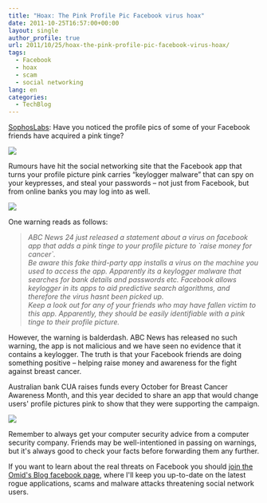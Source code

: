 ```yaml
---
title: "Hoax: The Pink Profile Pic Facebook virus hoax"
date: 2011-10-25T16:57:00+00:00
layout: single
author_profile: true
url: 2011/10/25/hoax-the-pink-profile-pic-facebook-virus-hoax/
tags:
  - Facebook
  - hoax
  - scam
  - social networking
lang: en
categories: 
  - TechBlog
---
```

[SophosLabs](http://nakedsecurity.sophos.com/): Have you noticed the profile pics of some of your Facebook friends have acquired a pink tinge?

[![](http://2.bp.blogspot.com/-u3Jzz1sFsNQ/TqbhomWMkeI/AAAAAAAAEKg/ruHjW6OiDRk/s400/pink-profile-pic.jpg)](http://2.bp.blogspot.com/-u3Jzz1sFsNQ/TqbhomWMkeI/AAAAAAAAEKg/ruHjW6OiDRk/s1600/pink-profile-pic.jpg)

Rumours have hit the social networking site that the Facebook app that turns your profile picture pink carries “keylogger malware” that can spy on your keypresses, and steal your passwords – not just from Facebook, but from online banks you may log into as well.

[![](http://2.bp.blogspot.com/-7nYslvbJK7Y/TqbiPGo_tbI/AAAAAAAAEKo/Fctwl2iTni0/s400/pink-hoax.jpg)](http://2.bp.blogspot.com/-7nYslvbJK7Y/TqbiPGo_tbI/AAAAAAAAEKo/Fctwl2iTni0/s1600/pink-hoax.jpg)

One warning reads as follows:

> _ABC News 24 just released a statement about a virus on facebook app that adds a pink tinge to your profile picture to \`raise money for cancer\`.  
> Be aware this fake third-party app installs a virus on the machine you used to access the app. Apparently its a keylogger malware that searches for bank details and passwords etc. Facebook allows keylogger in its apps to aid predictive search algorithms, and therefore the virus hasnt been picked up.  
> Keep a look out for any of your friends who may have fallen victim to this app. Apparently, they should be easily identifiable with a pink tinge to their profile picture._

However, the warning is balderdash. ABC News has released no such warning, the app is not malicious and we have seen no evidence that it contains a keylogger. The truth is that your Facebook friends are doing something positive – helping raise money and awareness for the fight against breast cancer.

Australian bank CUA raises funds every October for Breast Cancer Awareness Month, and this year decided to share an app that would change users' profile pictures pink to show that they were supporting the campaign.

[![](http://4.bp.blogspot.com/-tCm3oC8td18/TqbiXNB0UYI/AAAAAAAAEKw/TO_AZPST-u8/s400/pink-my-profile-app.jpg)](http://4.bp.blogspot.com/-tCm3oC8td18/TqbiXNB0UYI/AAAAAAAAEKw/TO_AZPST-u8/s1600/pink-my-profile-app.jpg)

Remember to always get your computer security advice from a computer security company. Friends may be well-intentioned in passing on warnings, but it's always good to check your facts before forwarding them any further.

If you want to learn about the real threats on Facebook you should [join the Omid's Blog facebook page](https://www.facebook.com/omidsnetwork), where I'll keep you up-to-date on the latest rogue applications, scams and malware attacks threatening social network users.